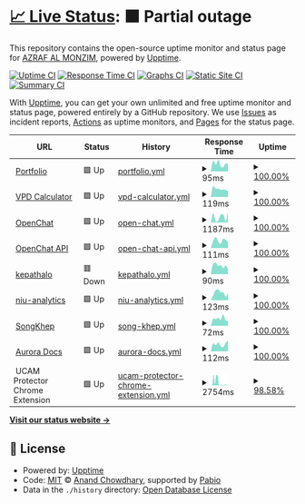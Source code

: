# [📈 Live Status](https://monzim.github.io/upptime): <!--live status--> **🟧 Partial outage**

This repository contains the open-source uptime monitor and status page for [AZRAF AL MONZIM](monzim.com), powered by [Upptime](https://github.com/upptime/upptime).

[![Uptime CI](https://github.com/monzim/upptime/workflows/Uptime%20CI/badge.svg)](https://github.com/monzim/upptime/actions?query=workflow%3A%22Uptime+CI%22)
[![Response Time CI](https://github.com/monzim/upptime/workflows/Response%20Time%20CI/badge.svg)](https://github.com/monzim/upptime/actions?query=workflow%3A%22Response+Time+CI%22)
[![Graphs CI](https://github.com/monzim/upptime/workflows/Graphs%20CI/badge.svg)](https://github.com/monzim/upptime/actions?query=workflow%3A%22Graphs+CI%22)
[![Static Site CI](https://github.com/monzim/upptime/workflows/Static%20Site%20CI/badge.svg)](https://github.com/monzim/upptime/actions?query=workflow%3A%22Static+Site+CI%22)
[![Summary CI](https://github.com/monzim/upptime/workflows/Summary%20CI/badge.svg)](https://github.com/monzim/upptime/actions?query=workflow%3A%22Summary+CI%22)

With [Upptime](https://upptime.js.org), you can get your own unlimited and free uptime monitor and status page, powered entirely by a GitHub repository. We use [Issues](https://github.com/monzim/upptime/issues) as incident reports, [Actions](https://github.com/monzim/upptime/actions) as uptime monitors, and [Pages](https://monzim.github.io/upptime) for the status page.

<!--start: status pages-->
<!-- This summary is generated by Upptime (https://github.com/upptime/upptime) -->
<!-- Do not edit this manually, your changes will be overwritten -->
<!-- prettier-ignore -->
| URL | Status | History | Response Time | Uptime |
| --- | ------ | ------- | ------------- | ------ |
| <img alt="" src="https://icons.duckduckgo.com/ip3/monzim.com.ico" height="13"> [Portfolio](https://monzim.com) | 🟩 Up | [portfolio.yml](https://github.com/monzim/upptime/commits/HEAD/history/portfolio.yml) | <details><summary><img alt="Response time graph" src="./graphs/portfolio/response-time-week.png" height="20"> 95ms</summary><br><a href="https://monzim.github.io/upptime/history/portfolio"><img alt="Response time 117" src="https://img.shields.io/endpoint?url=https%3A%2F%2Fraw.githubusercontent.com%2Fmonzim%2Fupptime%2FHEAD%2Fapi%2Fportfolio%2Fresponse-time.json"></a><br><a href="https://monzim.github.io/upptime/history/portfolio"><img alt="24-hour response time 86" src="https://img.shields.io/endpoint?url=https%3A%2F%2Fraw.githubusercontent.com%2Fmonzim%2Fupptime%2FHEAD%2Fapi%2Fportfolio%2Fresponse-time-day.json"></a><br><a href="https://monzim.github.io/upptime/history/portfolio"><img alt="7-day response time 95" src="https://img.shields.io/endpoint?url=https%3A%2F%2Fraw.githubusercontent.com%2Fmonzim%2Fupptime%2FHEAD%2Fapi%2Fportfolio%2Fresponse-time-week.json"></a><br><a href="https://monzim.github.io/upptime/history/portfolio"><img alt="30-day response time 117" src="https://img.shields.io/endpoint?url=https%3A%2F%2Fraw.githubusercontent.com%2Fmonzim%2Fupptime%2FHEAD%2Fapi%2Fportfolio%2Fresponse-time-month.json"></a><br><a href="https://monzim.github.io/upptime/history/portfolio"><img alt="1-year response time 117" src="https://img.shields.io/endpoint?url=https%3A%2F%2Fraw.githubusercontent.com%2Fmonzim%2Fupptime%2FHEAD%2Fapi%2Fportfolio%2Fresponse-time-year.json"></a></details> | <details><summary><a href="https://monzim.github.io/upptime/history/portfolio">100.00%</a></summary><a href="https://monzim.github.io/upptime/history/portfolio"><img alt="All-time uptime 100.00%" src="https://img.shields.io/endpoint?url=https%3A%2F%2Fraw.githubusercontent.com%2Fmonzim%2Fupptime%2FHEAD%2Fapi%2Fportfolio%2Fuptime.json"></a><br><a href="https://monzim.github.io/upptime/history/portfolio"><img alt="24-hour uptime 100.00%" src="https://img.shields.io/endpoint?url=https%3A%2F%2Fraw.githubusercontent.com%2Fmonzim%2Fupptime%2FHEAD%2Fapi%2Fportfolio%2Fuptime-day.json"></a><br><a href="https://monzim.github.io/upptime/history/portfolio"><img alt="7-day uptime 100.00%" src="https://img.shields.io/endpoint?url=https%3A%2F%2Fraw.githubusercontent.com%2Fmonzim%2Fupptime%2FHEAD%2Fapi%2Fportfolio%2Fuptime-week.json"></a><br><a href="https://monzim.github.io/upptime/history/portfolio"><img alt="30-day uptime 100.00%" src="https://img.shields.io/endpoint?url=https%3A%2F%2Fraw.githubusercontent.com%2Fmonzim%2Fupptime%2FHEAD%2Fapi%2Fportfolio%2Fuptime-month.json"></a><br><a href="https://monzim.github.io/upptime/history/portfolio"><img alt="1-year uptime 100.00%" src="https://img.shields.io/endpoint?url=https%3A%2F%2Fraw.githubusercontent.com%2Fmonzim%2Fupptime%2FHEAD%2Fapi%2Fportfolio%2Fuptime-year.json"></a></details>
| <img alt="" src="https://icons.duckduckgo.com/ip3/vpd.monzim.com.ico" height="13"> [VPD Calculator](https://vpd.monzim.com) | 🟩 Up | [vpd-calculator.yml](https://github.com/monzim/upptime/commits/HEAD/history/vpd-calculator.yml) | <details><summary><img alt="Response time graph" src="./graphs/vpd-calculator/response-time-week.png" height="20"> 119ms</summary><br><a href="https://monzim.github.io/upptime/history/vpd-calculator"><img alt="Response time 118" src="https://img.shields.io/endpoint?url=https%3A%2F%2Fraw.githubusercontent.com%2Fmonzim%2Fupptime%2FHEAD%2Fapi%2Fvpd-calculator%2Fresponse-time.json"></a><br><a href="https://monzim.github.io/upptime/history/vpd-calculator"><img alt="24-hour response time 78" src="https://img.shields.io/endpoint?url=https%3A%2F%2Fraw.githubusercontent.com%2Fmonzim%2Fupptime%2FHEAD%2Fapi%2Fvpd-calculator%2Fresponse-time-day.json"></a><br><a href="https://monzim.github.io/upptime/history/vpd-calculator"><img alt="7-day response time 119" src="https://img.shields.io/endpoint?url=https%3A%2F%2Fraw.githubusercontent.com%2Fmonzim%2Fupptime%2FHEAD%2Fapi%2Fvpd-calculator%2Fresponse-time-week.json"></a><br><a href="https://monzim.github.io/upptime/history/vpd-calculator"><img alt="30-day response time 117" src="https://img.shields.io/endpoint?url=https%3A%2F%2Fraw.githubusercontent.com%2Fmonzim%2Fupptime%2FHEAD%2Fapi%2Fvpd-calculator%2Fresponse-time-month.json"></a><br><a href="https://monzim.github.io/upptime/history/vpd-calculator"><img alt="1-year response time 118" src="https://img.shields.io/endpoint?url=https%3A%2F%2Fraw.githubusercontent.com%2Fmonzim%2Fupptime%2FHEAD%2Fapi%2Fvpd-calculator%2Fresponse-time-year.json"></a></details> | <details><summary><a href="https://monzim.github.io/upptime/history/vpd-calculator">100.00%</a></summary><a href="https://monzim.github.io/upptime/history/vpd-calculator"><img alt="All-time uptime 100.00%" src="https://img.shields.io/endpoint?url=https%3A%2F%2Fraw.githubusercontent.com%2Fmonzim%2Fupptime%2FHEAD%2Fapi%2Fvpd-calculator%2Fuptime.json"></a><br><a href="https://monzim.github.io/upptime/history/vpd-calculator"><img alt="24-hour uptime 100.00%" src="https://img.shields.io/endpoint?url=https%3A%2F%2Fraw.githubusercontent.com%2Fmonzim%2Fupptime%2FHEAD%2Fapi%2Fvpd-calculator%2Fuptime-day.json"></a><br><a href="https://monzim.github.io/upptime/history/vpd-calculator"><img alt="7-day uptime 100.00%" src="https://img.shields.io/endpoint?url=https%3A%2F%2Fraw.githubusercontent.com%2Fmonzim%2Fupptime%2FHEAD%2Fapi%2Fvpd-calculator%2Fuptime-week.json"></a><br><a href="https://monzim.github.io/upptime/history/vpd-calculator"><img alt="30-day uptime 100.00%" src="https://img.shields.io/endpoint?url=https%3A%2F%2Fraw.githubusercontent.com%2Fmonzim%2Fupptime%2FHEAD%2Fapi%2Fvpd-calculator%2Fuptime-month.json"></a><br><a href="https://monzim.github.io/upptime/history/vpd-calculator"><img alt="1-year uptime 100.00%" src="https://img.shields.io/endpoint?url=https%3A%2F%2Fraw.githubusercontent.com%2Fmonzim%2Fupptime%2FHEAD%2Fapi%2Fvpd-calculator%2Fuptime-year.json"></a></details>
| <img alt="" src="https://icons.duckduckgo.com/ip3/openchat.monzim.com.ico" height="13"> [OpenChat](https://openchat.monzim.com) | 🟩 Up | [open-chat.yml](https://github.com/monzim/upptime/commits/HEAD/history/open-chat.yml) | <details><summary><img alt="Response time graph" src="./graphs/open-chat/response-time-week.png" height="20"> 1187ms</summary><br><a href="https://monzim.github.io/upptime/history/open-chat"><img alt="Response time 1299" src="https://img.shields.io/endpoint?url=https%3A%2F%2Fraw.githubusercontent.com%2Fmonzim%2Fupptime%2FHEAD%2Fapi%2Fopen-chat%2Fresponse-time.json"></a><br><a href="https://monzim.github.io/upptime/history/open-chat"><img alt="24-hour response time 2005" src="https://img.shields.io/endpoint?url=https%3A%2F%2Fraw.githubusercontent.com%2Fmonzim%2Fupptime%2FHEAD%2Fapi%2Fopen-chat%2Fresponse-time-day.json"></a><br><a href="https://monzim.github.io/upptime/history/open-chat"><img alt="7-day response time 1187" src="https://img.shields.io/endpoint?url=https%3A%2F%2Fraw.githubusercontent.com%2Fmonzim%2Fupptime%2FHEAD%2Fapi%2Fopen-chat%2Fresponse-time-week.json"></a><br><a href="https://monzim.github.io/upptime/history/open-chat"><img alt="30-day response time 1311" src="https://img.shields.io/endpoint?url=https%3A%2F%2Fraw.githubusercontent.com%2Fmonzim%2Fupptime%2FHEAD%2Fapi%2Fopen-chat%2Fresponse-time-month.json"></a><br><a href="https://monzim.github.io/upptime/history/open-chat"><img alt="1-year response time 1299" src="https://img.shields.io/endpoint?url=https%3A%2F%2Fraw.githubusercontent.com%2Fmonzim%2Fupptime%2FHEAD%2Fapi%2Fopen-chat%2Fresponse-time-year.json"></a></details> | <details><summary><a href="https://monzim.github.io/upptime/history/open-chat">100.00%</a></summary><a href="https://monzim.github.io/upptime/history/open-chat"><img alt="All-time uptime 99.99%" src="https://img.shields.io/endpoint?url=https%3A%2F%2Fraw.githubusercontent.com%2Fmonzim%2Fupptime%2FHEAD%2Fapi%2Fopen-chat%2Fuptime.json"></a><br><a href="https://monzim.github.io/upptime/history/open-chat"><img alt="24-hour uptime 100.00%" src="https://img.shields.io/endpoint?url=https%3A%2F%2Fraw.githubusercontent.com%2Fmonzim%2Fupptime%2FHEAD%2Fapi%2Fopen-chat%2Fuptime-day.json"></a><br><a href="https://monzim.github.io/upptime/history/open-chat"><img alt="7-day uptime 100.00%" src="https://img.shields.io/endpoint?url=https%3A%2F%2Fraw.githubusercontent.com%2Fmonzim%2Fupptime%2FHEAD%2Fapi%2Fopen-chat%2Fuptime-week.json"></a><br><a href="https://monzim.github.io/upptime/history/open-chat"><img alt="30-day uptime 100.00%" src="https://img.shields.io/endpoint?url=https%3A%2F%2Fraw.githubusercontent.com%2Fmonzim%2Fupptime%2FHEAD%2Fapi%2Fopen-chat%2Fuptime-month.json"></a><br><a href="https://monzim.github.io/upptime/history/open-chat"><img alt="1-year uptime 99.99%" src="https://img.shields.io/endpoint?url=https%3A%2F%2Fraw.githubusercontent.com%2Fmonzim%2Fupptime%2FHEAD%2Fapi%2Fopen-chat%2Fuptime-year.json"></a></details>
| <img alt="" src="https://icons.duckduckgo.com/ip3/openchat-uriepmo.monzim.com.ico" height="13"> [OpenChat API](https://openchat-uriepmo.monzim.com) | 🟩 Up | [open-chat-api.yml](https://github.com/monzim/upptime/commits/HEAD/history/open-chat-api.yml) | <details><summary><img alt="Response time graph" src="./graphs/open-chat-api/response-time-week.png" height="20"> 111ms</summary><br><a href="https://monzim.github.io/upptime/history/open-chat-api"><img alt="Response time 101" src="https://img.shields.io/endpoint?url=https%3A%2F%2Fraw.githubusercontent.com%2Fmonzim%2Fupptime%2FHEAD%2Fapi%2Fopen-chat-api%2Fresponse-time.json"></a><br><a href="https://monzim.github.io/upptime/history/open-chat-api"><img alt="24-hour response time 150" src="https://img.shields.io/endpoint?url=https%3A%2F%2Fraw.githubusercontent.com%2Fmonzim%2Fupptime%2FHEAD%2Fapi%2Fopen-chat-api%2Fresponse-time-day.json"></a><br><a href="https://monzim.github.io/upptime/history/open-chat-api"><img alt="7-day response time 111" src="https://img.shields.io/endpoint?url=https%3A%2F%2Fraw.githubusercontent.com%2Fmonzim%2Fupptime%2FHEAD%2Fapi%2Fopen-chat-api%2Fresponse-time-week.json"></a><br><a href="https://monzim.github.io/upptime/history/open-chat-api"><img alt="30-day response time 109" src="https://img.shields.io/endpoint?url=https%3A%2F%2Fraw.githubusercontent.com%2Fmonzim%2Fupptime%2FHEAD%2Fapi%2Fopen-chat-api%2Fresponse-time-month.json"></a><br><a href="https://monzim.github.io/upptime/history/open-chat-api"><img alt="1-year response time 101" src="https://img.shields.io/endpoint?url=https%3A%2F%2Fraw.githubusercontent.com%2Fmonzim%2Fupptime%2FHEAD%2Fapi%2Fopen-chat-api%2Fresponse-time-year.json"></a></details> | <details><summary><a href="https://monzim.github.io/upptime/history/open-chat-api">100.00%</a></summary><a href="https://monzim.github.io/upptime/history/open-chat-api"><img alt="All-time uptime 100.00%" src="https://img.shields.io/endpoint?url=https%3A%2F%2Fraw.githubusercontent.com%2Fmonzim%2Fupptime%2FHEAD%2Fapi%2Fopen-chat-api%2Fuptime.json"></a><br><a href="https://monzim.github.io/upptime/history/open-chat-api"><img alt="24-hour uptime 100.00%" src="https://img.shields.io/endpoint?url=https%3A%2F%2Fraw.githubusercontent.com%2Fmonzim%2Fupptime%2FHEAD%2Fapi%2Fopen-chat-api%2Fuptime-day.json"></a><br><a href="https://monzim.github.io/upptime/history/open-chat-api"><img alt="7-day uptime 100.00%" src="https://img.shields.io/endpoint?url=https%3A%2F%2Fraw.githubusercontent.com%2Fmonzim%2Fupptime%2FHEAD%2Fapi%2Fopen-chat-api%2Fuptime-week.json"></a><br><a href="https://monzim.github.io/upptime/history/open-chat-api"><img alt="30-day uptime 100.00%" src="https://img.shields.io/endpoint?url=https%3A%2F%2Fraw.githubusercontent.com%2Fmonzim%2Fupptime%2FHEAD%2Fapi%2Fopen-chat-api%2Fuptime-month.json"></a><br><a href="https://monzim.github.io/upptime/history/open-chat-api"><img alt="1-year uptime 100.00%" src="https://img.shields.io/endpoint?url=https%3A%2F%2Fraw.githubusercontent.com%2Fmonzim%2Fupptime%2FHEAD%2Fapi%2Fopen-chat-api%2Fuptime-year.json"></a></details>
| <img alt="" src="https://icons.duckduckgo.com/ip3/kepathalo.monzim.com.ico" height="13"> [kepathalo](https://kepathalo.monzim.com) | 🟥 Down | [kepathalo.yml](https://github.com/monzim/upptime/commits/HEAD/history/kepathalo.yml) | <details><summary><img alt="Response time graph" src="./graphs/kepathalo/response-time-week.png" height="20"> 90ms</summary><br><a href="https://monzim.github.io/upptime/history/kepathalo"><img alt="Response time 95" src="https://img.shields.io/endpoint?url=https%3A%2F%2Fraw.githubusercontent.com%2Fmonzim%2Fupptime%2FHEAD%2Fapi%2Fkepathalo%2Fresponse-time.json"></a><br><a href="https://monzim.github.io/upptime/history/kepathalo"><img alt="24-hour response time 50" src="https://img.shields.io/endpoint?url=https%3A%2F%2Fraw.githubusercontent.com%2Fmonzim%2Fupptime%2FHEAD%2Fapi%2Fkepathalo%2Fresponse-time-day.json"></a><br><a href="https://monzim.github.io/upptime/history/kepathalo"><img alt="7-day response time 90" src="https://img.shields.io/endpoint?url=https%3A%2F%2Fraw.githubusercontent.com%2Fmonzim%2Fupptime%2FHEAD%2Fapi%2Fkepathalo%2Fresponse-time-week.json"></a><br><a href="https://monzim.github.io/upptime/history/kepathalo"><img alt="30-day response time 92" src="https://img.shields.io/endpoint?url=https%3A%2F%2Fraw.githubusercontent.com%2Fmonzim%2Fupptime%2FHEAD%2Fapi%2Fkepathalo%2Fresponse-time-month.json"></a><br><a href="https://monzim.github.io/upptime/history/kepathalo"><img alt="1-year response time 95" src="https://img.shields.io/endpoint?url=https%3A%2F%2Fraw.githubusercontent.com%2Fmonzim%2Fupptime%2FHEAD%2Fapi%2Fkepathalo%2Fresponse-time-year.json"></a></details> | <details><summary><a href="https://monzim.github.io/upptime/history/kepathalo">100.00%</a></summary><a href="https://monzim.github.io/upptime/history/kepathalo"><img alt="All-time uptime 29.21%" src="https://img.shields.io/endpoint?url=https%3A%2F%2Fraw.githubusercontent.com%2Fmonzim%2Fupptime%2FHEAD%2Fapi%2Fkepathalo%2Fuptime.json"></a><br><a href="https://monzim.github.io/upptime/history/kepathalo"><img alt="24-hour uptime 100.00%" src="https://img.shields.io/endpoint?url=https%3A%2F%2Fraw.githubusercontent.com%2Fmonzim%2Fupptime%2FHEAD%2Fapi%2Fkepathalo%2Fuptime-day.json"></a><br><a href="https://monzim.github.io/upptime/history/kepathalo"><img alt="7-day uptime 100.00%" src="https://img.shields.io/endpoint?url=https%3A%2F%2Fraw.githubusercontent.com%2Fmonzim%2Fupptime%2FHEAD%2Fapi%2Fkepathalo%2Fuptime-week.json"></a><br><a href="https://monzim.github.io/upptime/history/kepathalo"><img alt="30-day uptime 100.00%" src="https://img.shields.io/endpoint?url=https%3A%2F%2Fraw.githubusercontent.com%2Fmonzim%2Fupptime%2FHEAD%2Fapi%2Fkepathalo%2Fuptime-month.json"></a><br><a href="https://monzim.github.io/upptime/history/kepathalo"><img alt="1-year uptime 29.21%" src="https://img.shields.io/endpoint?url=https%3A%2F%2Fraw.githubusercontent.com%2Fmonzim%2Fupptime%2FHEAD%2Fapi%2Fkepathalo%2Fuptime-year.json"></a></details>
| <img alt="" src="https://icons.duckduckgo.com/ip3/niu-analytics.monzim.com.ico" height="13"> [niu-analytics](https://niu-analytics.monzim.com) | 🟩 Up | [niu-analytics.yml](https://github.com/monzim/upptime/commits/HEAD/history/niu-analytics.yml) | <details><summary><img alt="Response time graph" src="./graphs/niu-analytics/response-time-week.png" height="20"> 123ms</summary><br><a href="https://monzim.github.io/upptime/history/niu-analytics"><img alt="Response time 101" src="https://img.shields.io/endpoint?url=https%3A%2F%2Fraw.githubusercontent.com%2Fmonzim%2Fupptime%2FHEAD%2Fapi%2Fniu-analytics%2Fresponse-time.json"></a><br><a href="https://monzim.github.io/upptime/history/niu-analytics"><img alt="24-hour response time 119" src="https://img.shields.io/endpoint?url=https%3A%2F%2Fraw.githubusercontent.com%2Fmonzim%2Fupptime%2FHEAD%2Fapi%2Fniu-analytics%2Fresponse-time-day.json"></a><br><a href="https://monzim.github.io/upptime/history/niu-analytics"><img alt="7-day response time 123" src="https://img.shields.io/endpoint?url=https%3A%2F%2Fraw.githubusercontent.com%2Fmonzim%2Fupptime%2FHEAD%2Fapi%2Fniu-analytics%2Fresponse-time-week.json"></a><br><a href="https://monzim.github.io/upptime/history/niu-analytics"><img alt="30-day response time 103" src="https://img.shields.io/endpoint?url=https%3A%2F%2Fraw.githubusercontent.com%2Fmonzim%2Fupptime%2FHEAD%2Fapi%2Fniu-analytics%2Fresponse-time-month.json"></a><br><a href="https://monzim.github.io/upptime/history/niu-analytics"><img alt="1-year response time 101" src="https://img.shields.io/endpoint?url=https%3A%2F%2Fraw.githubusercontent.com%2Fmonzim%2Fupptime%2FHEAD%2Fapi%2Fniu-analytics%2Fresponse-time-year.json"></a></details> | <details><summary><a href="https://monzim.github.io/upptime/history/niu-analytics">100.00%</a></summary><a href="https://monzim.github.io/upptime/history/niu-analytics"><img alt="All-time uptime 100.00%" src="https://img.shields.io/endpoint?url=https%3A%2F%2Fraw.githubusercontent.com%2Fmonzim%2Fupptime%2FHEAD%2Fapi%2Fniu-analytics%2Fuptime.json"></a><br><a href="https://monzim.github.io/upptime/history/niu-analytics"><img alt="24-hour uptime 100.00%" src="https://img.shields.io/endpoint?url=https%3A%2F%2Fraw.githubusercontent.com%2Fmonzim%2Fupptime%2FHEAD%2Fapi%2Fniu-analytics%2Fuptime-day.json"></a><br><a href="https://monzim.github.io/upptime/history/niu-analytics"><img alt="7-day uptime 100.00%" src="https://img.shields.io/endpoint?url=https%3A%2F%2Fraw.githubusercontent.com%2Fmonzim%2Fupptime%2FHEAD%2Fapi%2Fniu-analytics%2Fuptime-week.json"></a><br><a href="https://monzim.github.io/upptime/history/niu-analytics"><img alt="30-day uptime 100.00%" src="https://img.shields.io/endpoint?url=https%3A%2F%2Fraw.githubusercontent.com%2Fmonzim%2Fupptime%2FHEAD%2Fapi%2Fniu-analytics%2Fuptime-month.json"></a><br><a href="https://monzim.github.io/upptime/history/niu-analytics"><img alt="1-year uptime 100.00%" src="https://img.shields.io/endpoint?url=https%3A%2F%2Fraw.githubusercontent.com%2Fmonzim%2Fupptime%2FHEAD%2Fapi%2Fniu-analytics%2Fuptime-year.json"></a></details>
| <img alt="" src="https://icons.duckduckgo.com/ip3/songkhep.monzim.com.ico" height="13"> [SongKhep](https://songkhep.monzim.com) | 🟩 Up | [song-khep.yml](https://github.com/monzim/upptime/commits/HEAD/history/song-khep.yml) | <details><summary><img alt="Response time graph" src="./graphs/song-khep/response-time-week.png" height="20"> 72ms</summary><br><a href="https://monzim.github.io/upptime/history/song-khep"><img alt="Response time 95" src="https://img.shields.io/endpoint?url=https%3A%2F%2Fraw.githubusercontent.com%2Fmonzim%2Fupptime%2FHEAD%2Fapi%2Fsong-khep%2Fresponse-time.json"></a><br><a href="https://monzim.github.io/upptime/history/song-khep"><img alt="24-hour response time 76" src="https://img.shields.io/endpoint?url=https%3A%2F%2Fraw.githubusercontent.com%2Fmonzim%2Fupptime%2FHEAD%2Fapi%2Fsong-khep%2Fresponse-time-day.json"></a><br><a href="https://monzim.github.io/upptime/history/song-khep"><img alt="7-day response time 72" src="https://img.shields.io/endpoint?url=https%3A%2F%2Fraw.githubusercontent.com%2Fmonzim%2Fupptime%2FHEAD%2Fapi%2Fsong-khep%2Fresponse-time-week.json"></a><br><a href="https://monzim.github.io/upptime/history/song-khep"><img alt="30-day response time 88" src="https://img.shields.io/endpoint?url=https%3A%2F%2Fraw.githubusercontent.com%2Fmonzim%2Fupptime%2FHEAD%2Fapi%2Fsong-khep%2Fresponse-time-month.json"></a><br><a href="https://monzim.github.io/upptime/history/song-khep"><img alt="1-year response time 95" src="https://img.shields.io/endpoint?url=https%3A%2F%2Fraw.githubusercontent.com%2Fmonzim%2Fupptime%2FHEAD%2Fapi%2Fsong-khep%2Fresponse-time-year.json"></a></details> | <details><summary><a href="https://monzim.github.io/upptime/history/song-khep">100.00%</a></summary><a href="https://monzim.github.io/upptime/history/song-khep"><img alt="All-time uptime 100.00%" src="https://img.shields.io/endpoint?url=https%3A%2F%2Fraw.githubusercontent.com%2Fmonzim%2Fupptime%2FHEAD%2Fapi%2Fsong-khep%2Fuptime.json"></a><br><a href="https://monzim.github.io/upptime/history/song-khep"><img alt="24-hour uptime 100.00%" src="https://img.shields.io/endpoint?url=https%3A%2F%2Fraw.githubusercontent.com%2Fmonzim%2Fupptime%2FHEAD%2Fapi%2Fsong-khep%2Fuptime-day.json"></a><br><a href="https://monzim.github.io/upptime/history/song-khep"><img alt="7-day uptime 100.00%" src="https://img.shields.io/endpoint?url=https%3A%2F%2Fraw.githubusercontent.com%2Fmonzim%2Fupptime%2FHEAD%2Fapi%2Fsong-khep%2Fuptime-week.json"></a><br><a href="https://monzim.github.io/upptime/history/song-khep"><img alt="30-day uptime 100.00%" src="https://img.shields.io/endpoint?url=https%3A%2F%2Fraw.githubusercontent.com%2Fmonzim%2Fupptime%2FHEAD%2Fapi%2Fsong-khep%2Fuptime-month.json"></a><br><a href="https://monzim.github.io/upptime/history/song-khep"><img alt="1-year uptime 100.00%" src="https://img.shields.io/endpoint?url=https%3A%2F%2Fraw.githubusercontent.com%2Fmonzim%2Fupptime%2FHEAD%2Fapi%2Fsong-khep%2Fuptime-year.json"></a></details>
| <img alt="" src="https://icons.duckduckgo.com/ip3/docs.aurora.monzim.com.ico" height="13"> [Aurora Docs](https://docs.aurora.monzim.com) | 🟩 Up | [aurora-docs.yml](https://github.com/monzim/upptime/commits/HEAD/history/aurora-docs.yml) | <details><summary><img alt="Response time graph" src="./graphs/aurora-docs/response-time-week.png" height="20"> 112ms</summary><br><a href="https://monzim.github.io/upptime/history/aurora-docs"><img alt="Response time 123" src="https://img.shields.io/endpoint?url=https%3A%2F%2Fraw.githubusercontent.com%2Fmonzim%2Fupptime%2FHEAD%2Fapi%2Faurora-docs%2Fresponse-time.json"></a><br><a href="https://monzim.github.io/upptime/history/aurora-docs"><img alt="24-hour response time 105" src="https://img.shields.io/endpoint?url=https%3A%2F%2Fraw.githubusercontent.com%2Fmonzim%2Fupptime%2FHEAD%2Fapi%2Faurora-docs%2Fresponse-time-day.json"></a><br><a href="https://monzim.github.io/upptime/history/aurora-docs"><img alt="7-day response time 112" src="https://img.shields.io/endpoint?url=https%3A%2F%2Fraw.githubusercontent.com%2Fmonzim%2Fupptime%2FHEAD%2Fapi%2Faurora-docs%2Fresponse-time-week.json"></a><br><a href="https://monzim.github.io/upptime/history/aurora-docs"><img alt="30-day response time 114" src="https://img.shields.io/endpoint?url=https%3A%2F%2Fraw.githubusercontent.com%2Fmonzim%2Fupptime%2FHEAD%2Fapi%2Faurora-docs%2Fresponse-time-month.json"></a><br><a href="https://monzim.github.io/upptime/history/aurora-docs"><img alt="1-year response time 123" src="https://img.shields.io/endpoint?url=https%3A%2F%2Fraw.githubusercontent.com%2Fmonzim%2Fupptime%2FHEAD%2Fapi%2Faurora-docs%2Fresponse-time-year.json"></a></details> | <details><summary><a href="https://monzim.github.io/upptime/history/aurora-docs">100.00%</a></summary><a href="https://monzim.github.io/upptime/history/aurora-docs"><img alt="All-time uptime 99.99%" src="https://img.shields.io/endpoint?url=https%3A%2F%2Fraw.githubusercontent.com%2Fmonzim%2Fupptime%2FHEAD%2Fapi%2Faurora-docs%2Fuptime.json"></a><br><a href="https://monzim.github.io/upptime/history/aurora-docs"><img alt="24-hour uptime 100.00%" src="https://img.shields.io/endpoint?url=https%3A%2F%2Fraw.githubusercontent.com%2Fmonzim%2Fupptime%2FHEAD%2Fapi%2Faurora-docs%2Fuptime-day.json"></a><br><a href="https://monzim.github.io/upptime/history/aurora-docs"><img alt="7-day uptime 100.00%" src="https://img.shields.io/endpoint?url=https%3A%2F%2Fraw.githubusercontent.com%2Fmonzim%2Fupptime%2FHEAD%2Fapi%2Faurora-docs%2Fuptime-week.json"></a><br><a href="https://monzim.github.io/upptime/history/aurora-docs"><img alt="30-day uptime 100.00%" src="https://img.shields.io/endpoint?url=https%3A%2F%2Fraw.githubusercontent.com%2Fmonzim%2Fupptime%2FHEAD%2Fapi%2Faurora-docs%2Fuptime-month.json"></a><br><a href="https://monzim.github.io/upptime/history/aurora-docs"><img alt="1-year uptime 99.99%" src="https://img.shields.io/endpoint?url=https%3A%2F%2Fraw.githubusercontent.com%2Fmonzim%2Fupptime%2FHEAD%2Fapi%2Faurora-docs%2Fuptime-year.json"></a></details>
| <img alt="" src="https://icons.duckduckgo.com/ip3/null.ico" height="13"> UCAM Protector Chrome Extension | 🟩 Up | [ucam-protector-chrome-extension.yml](https://github.com/monzim/upptime/commits/HEAD/history/ucam-protector-chrome-extension.yml) | <details><summary><img alt="Response time graph" src="./graphs/ucam-protector-chrome-extension/response-time-week.png" height="20"> 2754ms</summary><br><a href="https://monzim.github.io/upptime/history/ucam-protector-chrome-extension"><img alt="Response time 728" src="https://img.shields.io/endpoint?url=https%3A%2F%2Fraw.githubusercontent.com%2Fmonzim%2Fupptime%2FHEAD%2Fapi%2Fucam-protector-chrome-extension%2Fresponse-time.json"></a><br><a href="https://monzim.github.io/upptime/history/ucam-protector-chrome-extension"><img alt="24-hour response time 352" src="https://img.shields.io/endpoint?url=https%3A%2F%2Fraw.githubusercontent.com%2Fmonzim%2Fupptime%2FHEAD%2Fapi%2Fucam-protector-chrome-extension%2Fresponse-time-day.json"></a><br><a href="https://monzim.github.io/upptime/history/ucam-protector-chrome-extension"><img alt="7-day response time 2754" src="https://img.shields.io/endpoint?url=https%3A%2F%2Fraw.githubusercontent.com%2Fmonzim%2Fupptime%2FHEAD%2Fapi%2Fucam-protector-chrome-extension%2Fresponse-time-week.json"></a><br><a href="https://monzim.github.io/upptime/history/ucam-protector-chrome-extension"><img alt="30-day response time 1207" src="https://img.shields.io/endpoint?url=https%3A%2F%2Fraw.githubusercontent.com%2Fmonzim%2Fupptime%2FHEAD%2Fapi%2Fucam-protector-chrome-extension%2Fresponse-time-month.json"></a><br><a href="https://monzim.github.io/upptime/history/ucam-protector-chrome-extension"><img alt="1-year response time 728" src="https://img.shields.io/endpoint?url=https%3A%2F%2Fraw.githubusercontent.com%2Fmonzim%2Fupptime%2FHEAD%2Fapi%2Fucam-protector-chrome-extension%2Fresponse-time-year.json"></a></details> | <details><summary><a href="https://monzim.github.io/upptime/history/ucam-protector-chrome-extension">98.58%</a></summary><a href="https://monzim.github.io/upptime/history/ucam-protector-chrome-extension"><img alt="All-time uptime 99.37%" src="https://img.shields.io/endpoint?url=https%3A%2F%2Fraw.githubusercontent.com%2Fmonzim%2Fupptime%2FHEAD%2Fapi%2Fucam-protector-chrome-extension%2Fuptime.json"></a><br><a href="https://monzim.github.io/upptime/history/ucam-protector-chrome-extension"><img alt="24-hour uptime 100.00%" src="https://img.shields.io/endpoint?url=https%3A%2F%2Fraw.githubusercontent.com%2Fmonzim%2Fupptime%2FHEAD%2Fapi%2Fucam-protector-chrome-extension%2Fuptime-day.json"></a><br><a href="https://monzim.github.io/upptime/history/ucam-protector-chrome-extension"><img alt="7-day uptime 98.58%" src="https://img.shields.io/endpoint?url=https%3A%2F%2Fraw.githubusercontent.com%2Fmonzim%2Fupptime%2FHEAD%2Fapi%2Fucam-protector-chrome-extension%2Fuptime-week.json"></a><br><a href="https://monzim.github.io/upptime/history/ucam-protector-chrome-extension"><img alt="30-day uptime 99.63%" src="https://img.shields.io/endpoint?url=https%3A%2F%2Fraw.githubusercontent.com%2Fmonzim%2Fupptime%2FHEAD%2Fapi%2Fucam-protector-chrome-extension%2Fuptime-month.json"></a><br><a href="https://monzim.github.io/upptime/history/ucam-protector-chrome-extension"><img alt="1-year uptime 99.37%" src="https://img.shields.io/endpoint?url=https%3A%2F%2Fraw.githubusercontent.com%2Fmonzim%2Fupptime%2FHEAD%2Fapi%2Fucam-protector-chrome-extension%2Fuptime-year.json"></a></details>

<!--end: status pages-->

[**Visit our status website →**](https://monzim.github.io/upptime)

## 📄 License

- Powered by: [Upptime](https://github.com/upptime/upptime)
- Code: [MIT](./LICENSE) © [Anand Chowdhary](https://anandchowdhary.com), supported by [Pabio](https://pabio.com)
- Data in the `./history` directory: [Open Database License](https://opendatacommons.org/licenses/odbl/1-0/)
